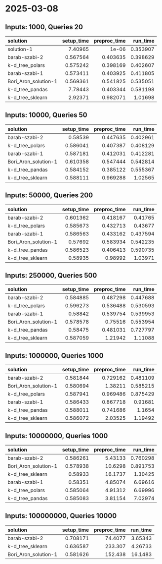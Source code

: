 # 2025-03-08

## Inputs: 1000, Queries 20

| solution             |   setup_time |   preproc_time |   run_time |
|:---------------------|-------------:|---------------:|-----------:|
| solution-1           |     7.40965  |       1e-06    |   0.353907 |
| barab-szabi-2        |     0.567564 |       0.403635 |   0.398629 |
| k-d_tree_polars      |     0.575242 |       0.398169 |   0.402607 |
| barab-szabi-1        |     0.573411 |       0.403925 |   0.411805 |
| Bori_Aron_solution-1 |     0.569361 |       0.541825 |   0.535051 |
| k-d_tree_pandas      |     7.78443  |       0.403344 |   0.581198 |
| k-d_tree_sklearn     |     2.92371  |       0.982071 |   1.01698  |

## Inputs: 10000, Queries 50

| solution             |   setup_time |   preproc_time |   run_time |
|:---------------------|-------------:|---------------:|-----------:|
| barab-szabi-2        |     0.58539  |       0.447635 |   0.402961 |
| k-d_tree_polars      |     0.586041 |       0.407387 |   0.408129 |
| barab-szabi-1        |     0.587181 |       0.412031 |   0.412281 |
| Bori_Aron_solution-1 |     0.610358 |       0.547444 |   0.542814 |
| k-d_tree_pandas      |     0.584152 |       0.385122 |   0.555367 |
| k-d_tree_sklearn     |     0.588111 |       0.969288 |   1.02565  |

## Inputs: 50000, Queries 200

| solution             |   setup_time |   preproc_time |   run_time |
|:---------------------|-------------:|---------------:|-----------:|
| barab-szabi-2        |     0.601362 |       0.418167 |   0.41765  |
| k-d_tree_polars      |     0.585673 |       0.432713 |   0.43677  |
| barab-szabi-1        |     0.586563 |       0.433162 |   0.437594 |
| Bori_Aron_solution-1 |     0.57692  |       0.583934 |   0.542235 |
| k-d_tree_pandas      |     0.586523 |       0.406413 |   0.590735 |
| k-d_tree_sklearn     |     0.58935  |       0.98992  |   1.03971  |

## Inputs: 250000, Queries 500

| solution             |   setup_time |   preproc_time |   run_time |
|:---------------------|-------------:|---------------:|-----------:|
| barab-szabi-2        |     0.584885 |       0.487298 |   0.447688 |
| k-d_tree_polars      |     0.596273 |       0.536488 |   0.530593 |
| barab-szabi-1        |     0.58842  |       0.539754 |   0.539953 |
| Bori_Aron_solution-1 |     0.578578 |       0.75516  |   0.553954 |
| k-d_tree_pandas      |     0.58475  |       0.481031 |   0.727797 |
| k-d_tree_sklearn     |     0.587059 |       1.21942  |   1.11088  |

## Inputs: 1000000, Queries 1000

| solution             |   setup_time |   preproc_time |   run_time |
|:---------------------|-------------:|---------------:|-----------:|
| barab-szabi-2        |     0.581844 |       0.729162 |   0.481109 |
| Bori_Aron_solution-1 |     0.580694 |       1.38211  |   0.585215 |
| k-d_tree_polars      |     0.587941 |       0.969486 |   0.875429 |
| barab-szabi-1        |     0.586433 |       0.867718 |   0.91681  |
| k-d_tree_pandas      |     0.588011 |       0.741686 |   1.1654   |
| k-d_tree_sklearn     |     0.586072 |       2.03525  |   1.19492  |

## Inputs: 10000000, Queries 1000

| solution             |   setup_time |   preproc_time |   run_time |
|:---------------------|-------------:|---------------:|-----------:|
| barab-szabi-2        |     0.586261 |        5.43133 |   0.760298 |
| Bori_Aron_solution-1 |     0.578938 |       10.6298  |   0.891753 |
| k-d_tree_sklearn     |     0.58933  |       16.1737  |   1.30425  |
| barab-szabi-1        |     0.58351  |        4.85074 |   6.69616  |
| k-d_tree_polars      |     0.585064 |        4.91312 |   6.69996  |
| k-d_tree_pandas      |     0.585083 |        3.81154 |   7.02974  |

## Inputs: 100000000, Queries 10000

| solution             |   setup_time |   preproc_time |   run_time |
|:---------------------|-------------:|---------------:|-----------:|
| barab-szabi-2        |     0.708171 |        74.4077 |    3.65343 |
| k-d_tree_sklearn     |     0.636587 |       233.307  |    4.26733 |
| Bori_Aron_solution-1 |     0.581626 |       152.438  |   16.1483  |